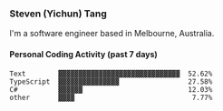 ### Steven (Yichun) Tang

I'm a software engineer based in Melbourne, Australia.

#### Personal Coding Activity (past 7 days)
```
Text        ▓▓▓▓▓▓▓▓▓▓▓▓▓▓▓▓▓▓▓▓▓▓▓▓▓▓▓▓▓▓  52.62%
TypeScript  ▓▓▓▓▓▓▓▓▓▓▓▓▓▓▓                 27.58%
C#          ▓▓▓▓▓▓                          12.03%
other       ▓▓▓▓                             7.77%
```
